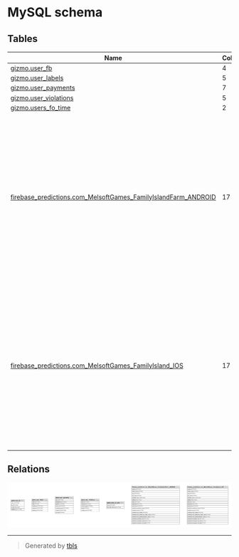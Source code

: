 # MySQL schema

## Tables

| Name | Columns | Comment | Type |
| ---- | ------- | ------- | ---- |
| [gizmo.user_fb](gizmo.user_fb.md) | 4 |  | TABLE |
| [gizmo.user_labels](gizmo.user_labels.md) | 5 |  | TABLE |
| [gizmo.user_payments](gizmo.user_payments.md) | 7 |  | TABLE |
| [gizmo.user_violations](gizmo.user_violations.md) | 5 |  | TABLE |
| [gizmo.users_fo_time](gizmo.users_fo_time.md) | 2 |  | TABLE |
| [firebase_predictions.com_MelsoftGames_FamilyIslandFarm_ANDROID](firebase_predictions.com_MelsoftGames_FamilyIslandFarm_ANDROID.md) | 17 | This table contains the Prediction results for each unique instance identifier in this app. Each new set of Prediction results is stored in a new partition. The table also contains holdout samples that were used in assessing the model performance.<br> | TABLE |
| [firebase_predictions.com_MelsoftGames_FamilyIsland_IOS](firebase_predictions.com_MelsoftGames_FamilyIsland_IOS.md) | 17 | This table contains the Prediction results for each unique instance identifier in this app. Each new set of Prediction results is stored in a new partition. The table also contains holdout samples that were used in assessing the model performance.<br> | TABLE |

## Relations

![er](schema.png)

---

> Generated by [tbls](https://github.com/Melsoft-Games/tbls)
